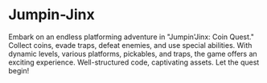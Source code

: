 # Jumpin-Jinx
Embark on an endless platforming adventure in "Jumpin'Jinx: Coin Quest." Collect coins, evade traps, defeat enemies, and use special abilities. With dynamic levels, various platforms, pickables, and traps, the game offers an exciting experience. Well-structured code, captivating assets. Let the quest begin!
